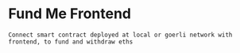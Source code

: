 # Fund Me Frontend

```
Connect smart contract deployed at local or goerli network with frontend, to fund and withdraw eths
```

